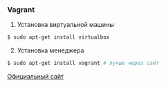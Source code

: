 <h3>Vagrant</h3>

1. Установка виртуальной машины

```bash
$ sudo apt-get install virtualbox
```

2. Установка менеджера
	
```bash
$ sudo apt-get install vagrant # лучше через сайт 
```

<a href="https://www.vagrantup.com/downloads.html">Официальный сайт</a>